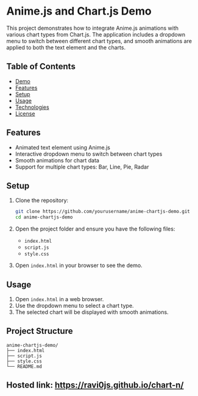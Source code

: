 # Anime.js and Chart.js Demo

This project demonstrates how to integrate Anime.js animations with various chart types from Chart.js. The application includes a dropdown menu to switch between different chart types, and smooth animations are applied to both the text element and the charts.

## Table of Contents

- [Demo](#demo)
- [Features](#features)
- [Setup](#setup)
- [Usage](#usage)
- [Technologies](#technologies)
- [License](#license)

## Features

- Animated text element using Anime.js
- Interactive dropdown menu to switch between chart types
- Smooth animations for chart data
- Support for multiple chart types: Bar, Line, Pie, Radar

## Setup

1. Clone the repository:
    ```sh
    git clone https://github.com/yourusername/anime-chartjs-demo.git
    cd anime-chartjs-demo
    ```

2. Open the project folder and ensure you have the following files:
    - `index.html`
    - `script.js`
    - `style.css`

3. Open `index.html` in your browser to see the demo.

## Usage

1. Open `index.html` in a web browser.
2. Use the dropdown menu to select a chart type.
3. The selected chart will be displayed with smooth animations.

## Project Structure

```plaintext
anime-chartjs-demo/
├── index.html
├── script.js
├── style.css
└── README.md
```

## Hosted link: https://ravi0js.github.io/chart-n/
